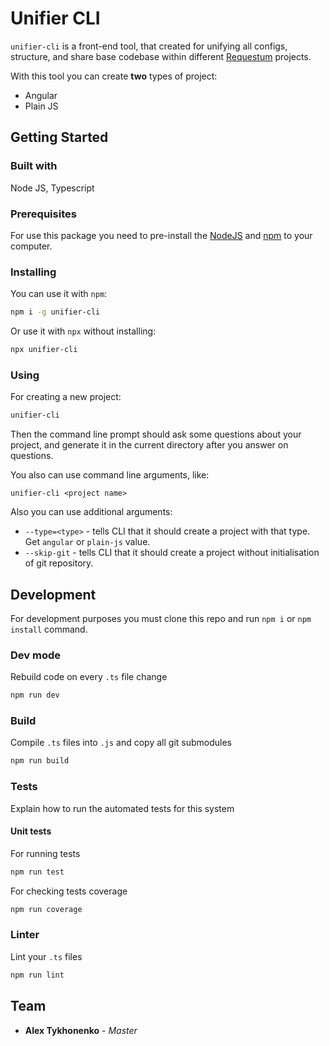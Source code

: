 # Unifier CLI

`unifier-cli` is a front-end tool, that created for unifying all configs, structure, and share base codebase within different [Requestum](https://requestum.com/) projects.

With this tool you can create **two** types of project:

- Angular
- Plain JS

## Getting Started

### Built with

Node JS, Typescript

### Prerequisites

For use this package you need to pre-install the [NodeJS](https://nodejs.org/uk/) and [npm](https://www.npmjs.com/) to your computer.

### Installing

You can use it with `npm`:

```bash
npm i -g unifier-cli
```

Or use it with `npx` without installing:

```bash
npx unifier-cli
```

### Using

For creating a new project:

```bash
unifier-cli
```

Then the command line prompt should ask some questions about your project, and generate it in the current directory after you answer on questions.

You also can use command line arguments, like:

```
unifier-cli <project name>
```

Also you can use additional arguments:

- `--type=<type>` - tells CLI that it should create a project with that type. Get `angular` or `plain-js` value.
- `--skip-git` - tells CLI that it should create a project without initialisation of git repository.

## Development

For development purposes you must clone this repo and run `npm i` or `npm install` command.

### Dev mode

Rebuild code on every `.ts` file change

```bash
npm run dev
```

### Build

Compile `.ts` files into `.js` and copy all git submodules

```bash
npm run build
```

### Tests

Explain how to run the automated tests for this system

#### Unit tests

For running tests

```bash
npm run test
```

For checking tests coverage

```bash
npm run coverage
```

### Linter

Lint your `.ts` files

```bash
npm run lint
```

## Team

- **Alex Tykhonenko** - _Master_
